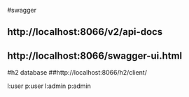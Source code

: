 #swagger
## http://localhost:8066/v2/api-docs
## http://localhost:8066/swagger-ui.html
#h2 database
##http://localhost:8066/h2/client/

l:user p:user
l:admin p:admin

